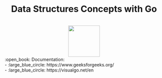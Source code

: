 <br>
<div align="center">
<h1>Data Structures Concepts with Go</h1>
  <br>
  <img height="100" src="https://frontdeskhelpers.com/es/wp-content/uploads/sites/2/2021/10/golang-1024x578.png" />
</div>
:open_book: Documentation: <br>
- :large_blue_circle: https://www.geeksforgeeks.org/ <br>
- :large_blue_circle: https://visualgo.net/en
<br>
<div>
